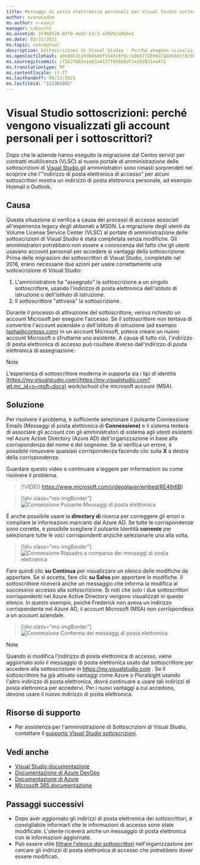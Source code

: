 ```yaml
---
title: Messaggi di posta elettronica personali per Visual Studio sottoscrizioni in VLSC
author: evanwindom
ms.author: v-evwin
manager: cabuschl
ms.assetid: 3f4b0528-03f0-4a02-b3c3-a39292a9bbe1
ms.date: 03/21/2021
ms.topic: conceptual
description: Sottoscrizioni di Visual Studio - Perché vengono visualizzati indirizzi Hotmail o Gmail per i sottoscrittori?
ms.openlocfilehash: a0e86b1b10db8bd0f5543c8f0ccb066772890a716650d1f8c5b5dace71375e32
ms.sourcegitcommit: c72b2f603e1eb3a4157f00926df2e263831ea472
ms.translationtype: MT
ms.contentlocale: it-IT
ms.lasthandoff: 08/12/2021
ms.locfileid: "121381092"
---
```

# <a name="visual-studio-subscriptions--why-do-i-see-personal-accounts-for-my-subscribers"></a>Visual Studio sottoscrizioni: perché vengono visualizzati gli account personali per i sottoscrittori?
Dopo che le aziende hanno eseguito la migrazione dal Centro servizi per contratti multilicenza (VLSC) al nuovo portale di amministrazione delle sottoscrizioni di [Visual Studio,](https://manage.visualstudio.com)gli amministratori sono rimasti sorprendeti nel scoprire che l'"indirizzo di posta elettronica di accesso" per alcuni sottoscrittori mostra un indirizzo di posta elettronica personale, ad esempio Hotmail o Outlook.  

## <a name="cause"></a>Causa
Questa situazione si verifica a causa dei processi di accesso associati all'esperienza legacy degli abbonati a MSDN. La migrazione degli utenti da Volume License Service Center (VLSC) al portale di amministrazione delle sottoscrizioni di Visual Studio è stata completata senza modifiche. Gli amministratori potrebbero non essere a conoscenza del fatto che gli utenti usavano account personali per accedere ai vantaggi della sottoscrizione. Prima delle migrazioni dei sottoscrittori di Visual Studio, completate nel 2016, erano necessarie due azioni per usare correttamente una sottoscrizione di Visual Studio:
1. L'amministratore ha "assegnato" la sottoscrizione a un singolo sottoscrittore, usando l'indirizzo di posta elettronica dell'istituto di istruzione o dell'istituto di istruzione.
2. Il sottoscrittore "attivava" la sottoscrizione.

Durante il processo di attivazione del sottoscrittore, veniva richiesto un account Microsoft per eseguire l'accesso. Se il sottoscrittore non tentava di convertire l'account aziendale o dell'istituto di istruzione (ad esempio tasha@contoso.com) in un account Microsoft, poteva creare un nuovo account Microsoft o sfruttarne uno esistente. A causa di tutto ciò, l'indirizzo di posta elettronica di accesso può risultare diverso dall'indirizzo di posta elettronica di assegnazione.

> [!NOTE]
> L'esperienza di sottoscrittore moderna in supporta sia i tipi di identità [https://my.visualstudio.com](https://my.visualstudio.com?wt.mc_id=o~msft~docs) work/school che microsoft account (MSA).

## <a name="solution"></a>Soluzione
Per risolvere il problema, è sufficiente selezionare il pulsante Connessione Emails (Messaggi di posta elettronica di **Connessione)** e il sistema tenterà di associare gli account con gli amministratori di sistema agli utenti esistenti nel Azure Active Directory (Azure AD) dell'organizzazione in base alla corrispondenza del nome e del cognome. Se si verifica un errore, è possibile rimuovere qualsiasi corrispondenza facendo clic sulla **X** a destra della corrispondenza.  

Guardare questo video o continuare a leggere per informazioni su come risolvere il problema. 

> [!VIDEO https://www.microsoft.com/videoplayer/embed/RE4th6B]

> [!div class="mx-imgBorder"]
> ![Connessione Pulsante Messaggi di posta elettronica](_img/connect-emails/connect-emails-button.png "Fare clic Connessione di posta elettronica per associare gli utenti con gli account Microsoft al Azure Active Directory")

È anche possibile usare la **directory di** ricerca per correggere gli errori o compilare le informazioni mancanti dal Azure AD. Se tutte le corrispondenze sono corrette, è possibile scegliere il pulsante Identità **corrente** per selezionare tutte le voci corrispondenti anziché selezionarle una alla volta.  

> [!div class="mx-imgBorder"]
> ![Connessione Riquadro a comparsa dei messaggi di posta elettronica](_img/connect-emails/connect-emails-flyout.png "Selezionare i sottoscrittori da associare alle relative identità Azure AD e fare clic su Continua.")

Fare quindi clic **su Continua** per visualizzare un elenco delle modifiche da apportare. Se si accetta, fare clic **su Salva** per apportare le modifiche. Il sottoscrittore riceverà anche un messaggio che informa la modifica al successivo accesso alla sottoscrizione.  Si noti che solo i due sottoscrittori corrispondenti nel Azure Active Directory vengono visualizzati in questo elenco.  In questo esempio, poiché Frederick non aveva un indirizzo corrispondente nel Azure AD, il account Microsoft (MSA) non corrispondeva a un account aziendale. 

> [!div class="mx-imgBorder"]
> ![Connessione Conferma dei messaggi di posta elettronica](_img/connect-emails/connect-emails-confirm.png "Fare clic su Continua per implementare le modifiche proposte, quindi fare clic su Salva.") 

> [!NOTE]
> Quando si modifica l'indirizzo di posta elettronica di accesso, viene aggiornato solo il messaggio di posta elettronica usato dal sottoscrittore per accedere alla sottoscrizione in https://my.visualstudio.com . Se il sottoscrittore ha già attivato vantaggi come Azure o Pluralsight usando l'altro indirizzo di posta elettronica, dovrà continuare a usare tali indirizzi di posta elettronica per accedervi. Per i nuovi vantaggi a cui accedono, devono usare il nuovo indirizzo di posta elettronica. 

## <a name="support-resources"></a>Risorse di supporto
- Per assistenza per l'amministrazione di Sottoscrizioni di Visual Studio, contattare il [supporto Visual Studio sottoscrizioni](https://aka.ms/vsadminhelp).

## <a name="see-also"></a>Vedi anche
- [Visual Studio documentazione](/visualstudio/)
- [Documentazione di Azure DevOps](/azure/devops/)
- [Documentazione di Azure](/azure/)
- [Microsoft 365 documentazione](/microsoft-365/)

##  <a name="next-steps"></a>Passaggi successivi
- Dopo aver aggiornato gli indirizzi di posta elettronica dei sottoscrittori, è consigliabile informarli che le informazioni di accesso sono state modificate.  L'utente riceverà anche un messaggio di posta elettronica con le informazioni aggiornate.
- Può essere utile [filtrare l'elenco dei sottoscrittori](search-license.md) nell'organizzazione per cercare gli indirizzi di posta elettronica di accesso che potrebbero dover essere modificati.